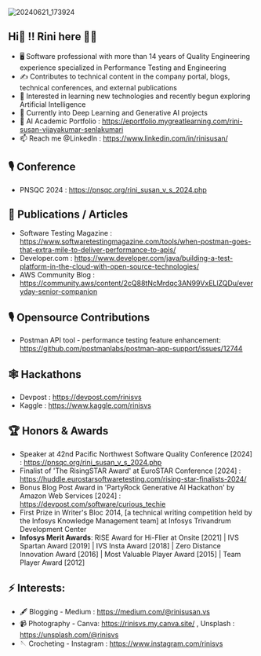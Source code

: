 ![20240621_173924](https://github.com/user-attachments/assets/5edba458-df18-413f-a6a2-eb700025f067)

## Hi👋 !! Rini here 🦸‍♀️

<!--
**rinisvs/rinisvs** is a ✨ _special_ ✨ repository because its `README.md` (this file) appears on your GitHub profile.
-->

- 🖥️ Software professional with more than 14 years of Quality Engineering experience specialized in Performance Testing and Engineering
- ✍️ Contributes to technical content in the company portal, blogs, technical conferences, and external publications
- 🌱 Interested in learning new technologies and recently begun exploring Artificial Intelligence
- 🔭 Currently into Deep Learning and Generative AI projects
- 📗 AI Academic Portfolio : https://eportfolio.mygreatlearning.com/rini-susan-vijayakumar-senlakumari
- 📫 Reach me @LinkedIn : https://www.linkedin.com/in/rinisusan/


##  🎙️ Conference
   -   PNSQC 2024 : https://pnsqc.org/rini_susan_v_s_2024.php
##  📖 Publications / Articles
   - Software Testing Magazine : https://www.softwaretestingmagazine.com/tools/when-postman-goes-that-extra-mile-to-deliver-performance-to-apis/
   - Developer.com : https://www.developer.com/java/building-a-test-platform-in-the-cloud-with-open-source-technologies/
   - AWS Community Blog : https://community.aws/content/2cQ88tNcMrdqc3AN99VxELlZQDu/everyday-senior-companion
##  🎙️ Opensource Contributions
   -   Postman API tool - performance testing feature enhancement: https://github.com/postmanlabs/postman-app-support/issues/12744
##  🕸️ Hackathons
   - Devpost : https://devpost.com/rinisvs
   - Kaggle : https://www.kaggle.com/rinisvs
##  🏆 Honors & Awards 
   - Speaker at 42nd Pacific Northwest Software Quality Conference [2024] : https://pnsqc.org/rini_susan_v_s_2024.php
   - Finalist of 'The RisingSTAR Award' at EuroSTAR Conference [2024] : https://huddle.eurostarsoftwaretesting.com/rising-star-finalists-2024/
   - Bonus Blog Post Award in 'PartyRock Generative AI Hackathon' by Amazon Web Services [2024] : https://devpost.com/software/curious_techie
   - First Prize in Writer's Bloc 2014, [a technical writing competition held by the Infosys Knowledge Management team] at Infosys Trivandrum Development Center
   - **Infosys Merit Awards**:  RISE Award for Hi-Flier at Onsite [2021] | IVS Spartan Award [2019] | IVS Insta Award [2018] | Zero Distance Innovation Award [2016] |
     Most Valuable Player Award [2015] | Team Player Award [2012] 

##  ⚡ Interests:
   - 🖋️ Blogging -
     Medium : https://medium.com/@rinisusan.vs
  - 📹 Photography - 
    Canva: https://rinisvs.my.canva.site/ ,
    Unsplash : https://unsplash.com/@rinisvs
  - 🪡 Crocheting -
    Instagram : https://www.instagram.com/rinisvs
     

